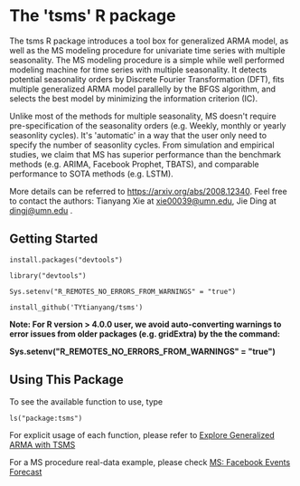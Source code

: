 # The 'tsms' R package
The tsms R package introduces a tool box for generalized ARMA model, as well as the MS modeling procedure for univariate time series with multiple seasonality. The MS modeling procedure is a simple while well performed modeling machine for time series with multiple seasonality. It detects potential seasonality orders by Discrete Fourier Transformation (DFT), fits multiple generalized ARMA model parallelly by the BFGS algorithm, and selects the best model by minimizing the information criterion (IC). 

Unlike most of the methods for multiple seasonality, MS doesn't require pre-specification of the seasonality orders (e.g. Weekly, monthly or yearly seasonlity cycles). It's 'automatic' in a way that the user only need to specify the number of seasonlity cycles. From simulation and empirical studies, we claim that MS has superior performance than the benchmark methods (e.g. ARIMA, Facebook Prophet, TBATS), and comparable performance to SOTA methods (e.g. LSTM). 

More details can be referred to https://arxiv.org/abs/2008.12340. Feel free to contact the authors: Tianyang Xie at xie00039@umn.edu, Jie Ding at dingj@umn.edu .

## Getting Started
```{r}
install.packages("devtools")

library("devtools")

Sys.setenv("R_REMOTES_NO_ERRORS_FROM_WARNINGS" = "true")

install_github('TYtianyang/tsms')
```


__Note: For R version > 4.0.0 user, we avoid auto-converting warnings to error issues from older packages (e.g. gridExtra) by the the command:__ 

__Sys.setenv("R_REMOTES_NO_ERRORS_FROM_WARNINGS" = "true")__

## Using This Package

To see the available function to use, type 

```{r}
ls("package:tsms")
```

For explicit usage of each function, please refer to [Explore Generalized ARMA with TSMS](https://github.com/TYtianyang/tsms/blob/master/vignettes/explore_generalized_arma_with_tsms.pdf)

For a MS procedure real-data example, please check [MS: Facebook Events Forecast](https://github.com/TYtianyang/tsms/blob/master/vignettes/ms_example.pdf)
